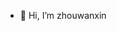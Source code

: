 - 👋 Hi, I’m zhouwanxin

<!---
zhouwanxin/zhouwanxin is a ✨ special ✨ repository because its `README.md` (this file) appears on your GitHub profile.
You can click the Preview link to take a look at your changes.
--->
